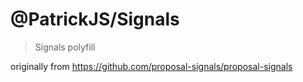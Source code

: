 # @PatrickJS/Signals

> Signals polyfill


originally from https://github.com/proposal-signals/proposal-signals